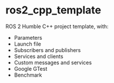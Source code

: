 # ros2_cpp_template

ROS 2 Humble C++ project template, with:
- Parameters
- Launch file
- Subscribers and publishers
- Services and clients
- Custom messages and services
- Google GTest
- Benchmark